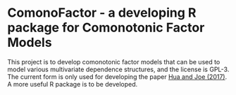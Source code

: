# ComonoFactor - a developing R package for Comonotonic Factor Models

This project is to develop comonotonic factor models that can be used to model various multivariate dependence structures, and the license is GPL-3. The current form is only used for developing the paper [Hua and Joe (2017)](http://niu.edu/leihua/papers/comfac_hua_joe_uploaded.pdf). A more useful R package is to be developed.